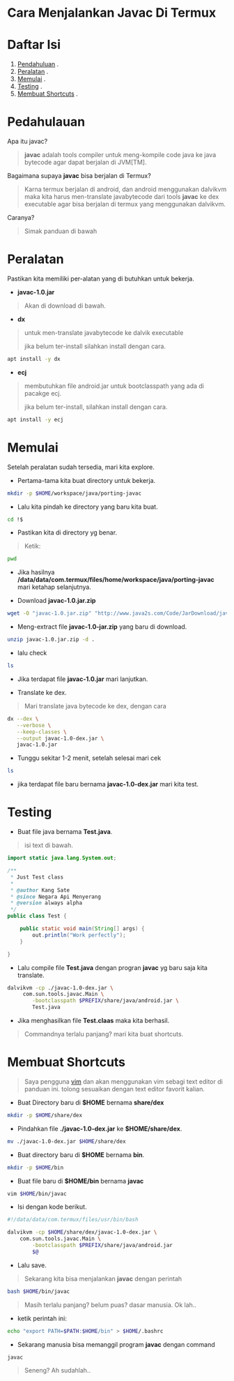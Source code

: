 Cara Menjalankan Javac Di Termux
=================================

# Daftar Isi
1. [Pendahuluan](#pendahuluan) .
2. [Peralatan](#peralatan) .
3. [Memulai](#memulai) .
4. [Testing](#testing) .
5. [Membuat Shortcuts](#membuat-shortcuts) .


# Pedahulauan
Apa itu javac?
> **javac** adalah tools compiler untuk meng-kompile code java ke java bytecode agar dapat berjalan di JVM[TM].

Bagaimana supaya **javac** bisa berjalan di Termux?
> Karna termux berjalan di android,
> dan android menggunakan dalvikvm maka kita harus men-translate
> javabytecode dari tools **javac** ke dex executable agar bisa
> berjalan di termux yang menggunakan dalvikvm.

Caranya?
> Simak panduan di bawah


# Peralatan
Pastikan kita memiliki per-alatan yang di butuhkan untuk bekerja.
* **javac-1.0.jar**
> Akan di download di bawah.

* **dx**
> untuk men-translate javabytecode ke dalvik executable
>
> jika belum ter-install silahkan install dengan cara.
>
```bash
apt install -y dx
```
>

* **ecj** 
> membutuhkan file android.jar untuk bootclasspath yang ada di pacakge ecj.
>
> jika belum ter-install, silahkan install dengan cara.
>
```bash
apt install -y ecj
```
>


# Memulai
Setelah peralatan sudah tersedia, mari kita explore.
* Pertama-tama kita buat directory untuk bekerja.
>
```bash
mkdir -p $HOME/workspace/java/porting-javac
```
>

* Lalu kita pindah ke directory yang baru kita buat.
>
```bash
cd !$
```
>

* Pastikan kita di directory yg benar.
> Ketik:
>
```bash 
pwd
```
>

* Jika hasilnya **/data/data/com.termux/files/home/workspace/java/porting-javac** mari ketahap selanjutnya.

* Download **javac-1.0.jar.zip**
>
```bash
wget -O "javac-1.0.jar.zip" "http://www.java2s.com/Code/JarDownload/javac/javac-1.0.jar.zip"
```
>

* Meng-extract file **javac-1.0-jar.zip** yang baru di download.
>
```bash
unzip javac-1.0.jar.zip -d .
```
>

* lalu check
>
```bash
ls
```
>

* Jika terdapat file **javac-1.0.jar** mari lanjutkan.


* Translate ke dex.
> Mari translate java bytecode ke dex, dengan cara 
>
```bash
dx --dex \
   --verbose \
   --keep-classes \
   --output javac-1.0-dex.jar \
   javac-1.0.jar
```
>

* Tunggu sekitar 1-2 menit, setelah selesai mari cek
>
```bash
ls
```
>

* jika terdapat file baru bernama **javac-1.0-dex.jar** mari kita test.


# Testing
* Buat file java bernama **Test.java**.
> isi text di bawah.
>

```java
import static java.lang.System.out;

/**
 * Just Test class
 *
 * @author Kang Sate
 * @since Negara Api Menyerang
 * @version always alpha
 */
public class Test {

	public static void main(String[] args) {
		out.println("Work perfectly");
	}

}
```

* Lalu compile file **Test.java** dengan progran **javac** yg baru saja kita translate.
>
```bash
dalvikvm -cp ./javac-1.0-dex.jar \
	 com.sun.tools.javac.Main \
	 	-bootclasspath $PREFIX/share/java/android.jar \
		Test.java
```
>

* Jika menghasilkan file **Test.claas** maka kita berhasil.

> Commandnya terlalu panjang? mari kita buat shortcuts.


# Membuat Shortcuts
> Saya pengguna [vim](http://vim.org) dan akan menggunakan vim
> sebagi text editor di panduan ini. tolong sesuaikan dengan
> text editor favorit kalian.

* Buat Directory baru di **$HOME** bernama **share/dex**
>
```bash
mkdir -p $HOME/share/dex
```
>

* Pindahkan file **./javac-1.0-dex.jar** ke **$HOME/share/dex**.
>
```bash
mv ./javac-1.0-dex.jar $HOME/share/dex
```
>

* Buat directory baru di **$HOME** bernama **bin**.
>
```bash
mkdir -p $HOME/bin
```
>

* Buat file baru di **$HOME/bin** bernama **javac**
>
```bash
vim $HOME/bin/javac
```
>

* Isi dengan kode berikut.
>
```bash
#!/data/data/com.termux/files/usr/bin/bash

dalvikvm -cp $HOME/share/dex/javac-1.0-dex.jar \
	com.sun.tools.javac.Main \
		-bootclasspath $PREFIX/share/java/android.jar
		$@
```
>

* Lalu save.

> Sekarang kita bisa menjalankan **javac** dengan perintah 
>
```bash
bash $HOME/bin/javac
```
>
> Masih terlalu panjang? belum puas? dasar manusia.
> Ok lah..
>

* ketik perintah ini:
>
```bash
echo "export PATH=$PATH:$HOME/bin" > $HOME/.bashrc
```
>

* Sekarang manusia bisa memanggil program **javac** dengan command
>
```bash
javac
```
>
> Seneng? Ah sudahlah..





